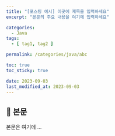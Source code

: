 ```yaml
---
title: "[포스팅 예시] 이곳에 제목을 입력하세요"
excerpt: "본문의 주요 내용을 여기에 입력하세요"

categories:
  - Java
tags:
  - [ tag1, tag2 ]

permalink: /categories/java/abc

toc: true
toc_sticky: true

date: 2023-09-03
last_modified_at: 2023-09-03
---
```


## 🦥 본문

본문은 여기에 ...
